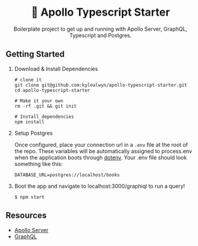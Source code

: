 <div align="center">
  <h1>🚀 Apollo Typescript Starter</h1>

  <p>Boilerplate project to get up and running with Apollo Server, GraphQL, Typescript and Postgres.</p>
</div>

## Getting Started

1. Download & Install Dependencies
    ```
    # clone it
    git clone git@github.com:kylealwyn/apollo-typescript-starter.git
    cd apollo-typescript-starter

    # Make it your own
    rm -rf .git && git init

    # Install dependencies
    npm install
    ```

1. Setup Postgres

    Once configured, place your connection url in a `.env` file at the root of the repo. These variables will be automatically assigned to process.env when the application boots through [dotenv](https://github.com/motdotla/dotenv). Your .env file should look something like this:

    ```
    DATABASE_URL=postgres://localhost/books
    ```

2. Boot the app and navigate to localhost:3000/graphiql to run a query!

    ```
    $ npm start
    ```

## Resources
- [Apollo Server](https://www.apollographql.com/)
- [GraphQL](https://graphql.org/)
